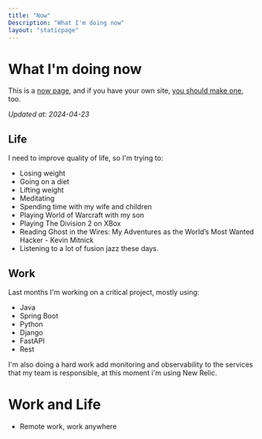 ```yaml
---
title: "Now"
Description: "What I'm doing now"
layout: "staticpage"
---
```


# What I'm doing now

This is a [now page](https://nownownow.com), and if you have your own site, [you should make one](https://nownownow.com), too.

_Updated at: 2024-04-23_

## Life
I need to improve quality of life, so I'm trying to:

* Losing weight
* Going on a diet
* Lifting weight
* Meditating
* Spending time with my wife and children
* Playing World of Warcraft with my son
* Playing The Division 2 on XBox
* Reading Ghost in the Wires: My Adventures as the World’s Most Wanted Hacker - Kevin Mitnick
* Listening to a lot of fusion jazz these days.

## Work
Last months I'm working on a critical project, mostly using:

* Java
* Spring Boot
* Python
* Django
* FastAPI
* Rest

I'm also doing a hard work add monitoring and observability to the services that my team is responsible, at this moment i'm using New Relic.

# Work and Life
* Remote work, work anywhere
